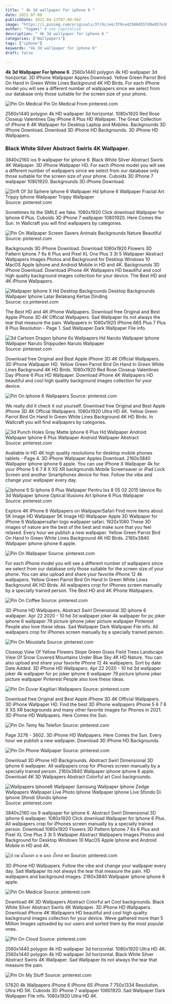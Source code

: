 ```yaml
---
title: " 4k 3d wallpaper for iphone 6 "
date: 2021-07-08
publishDate: 2021-04-13T07:40:56Z
image: "https://i.pinimg.com/originals/3f/9c/e4/3f9ce42508d557d9e957e38872f33697.jpg"
author: "Yagami" # use capitalize
description: " 4k 3d wallpaper for iphone 6 "
categories: ["Wallpapers"]
tags: ["iphone"]
keywords: "4k 3d wallpaper for iphone 6"
draft: false

---
```



**4k 3d Wallpaper For Iphone 6**. 2560x1440 polygon 4k HD wallpaper 3d horizontal. 3D iPhone Wallpaper Apples Download. Yellow Green Parrot Bird On Hand In Green White Lines Background 4K HD Birds. For each iPhone model you will see a different number of wallpapers since we select from our database only those suitable for the screen size of your phone.

![Pin On Medical](https://i.pinimg.com/originals/54/1d/81/541d8178d0ecc5549a514c4d6b4b21c9.jpg "Pin On Medical")
Pin On Medical From pinterest.com


2560x1440 polygon 4k HD wallpaper 3d horizontal. 1080x1920 Red Rose Closeup Valentines Day iPhone 6 Plus HD Wallpaper. The Great Collection of iPhone 6 4K Wallpaper for Desktop Laptop and Mobiles. Backgrounds 3D iPhone Download. Download 3D iPhone HD Backgrounds. 3D iPhone HD Wallpapers.

### Black White Silver Abstract Swirls 4K Wallpaper.

3840x2160 ios 9 wallpaper for iphone 6. Black White Silver Abstract Swirls 4K Wallpaper. 3D iPhone Wallpaper HD. For each iPhone model you will see a different number of wallpapers since we select from our database only those suitable for the screen size of your phone. Cuboids 3D iPhone 7 wallpaper 10801920. Backgrounds 3D iPhone Download.


![Drift Of 3d Sphere Iphone 6 Wallpaper Hd Iphone 6 Wallpaper Fractal Art Trippy Iphone Wallpaper Trippy Wallpaper](https://i.pinimg.com/originals/33/74/54/337454ecd1cb0313f9f6d168a9ec8ecd.jpg "Drift Of 3d Sphere Iphone 6 Wallpaper Hd Iphone 6 Wallpaper Fractal Art Trippy Iphone Wallpaper Trippy Wallpaper")
Source: pinterest.com

Sometimes its the SMILE we fake. 1080x1920 Click download Wallpaper for Iphone 6 Plus. Cuboids 3D iPhone 7 wallpaper 10801920. Here Comes the Sun. In Wallcraft you will find wallpapers by categories.

![Pin On Wallpaper Screen Savers Animals Backgrounds Nature Beautiful](https://i.pinimg.com/originals/20/d7/7c/20d77c21379d4e76e0713c630ffb51b3.jpg "Pin On Wallpaper Screen Savers Animals Backgrounds Nature Beautiful")
Source: pinterest.com

Backgrounds 3D iPhone Download. Download 1080x1920 Flowers 3D Pattern Iphone 7 6s 6 Plus and Pixel XL One Plus 3 3t 5 Wallpaper Abstract Wallpapers Images Photos and Background for Desktop Windows 10 MacOS Apple Iphone and Android Mobile in HD and 4K. Backgrounds 3D iPhone Download. Download iPhone 4K Wallpapers HD beautiful and cool high quality background images collection for your device. The Best HD and 4K iPhone Wallpapers.

![Wallpaper Iphone X Hd Desktop Backgrounds Desktop Backgrounds Wallpaper Iphone Latar Belakang Kertas Dinding](https://i.pinimg.com/originals/8b/4e/e8/8b4ee8876430acefd6fc8652395ca906.jpg "Wallpaper Iphone X Hd Desktop Backgrounds Desktop Backgrounds Wallpaper Iphone Latar Belakang Kertas Dinding")
Source: co.pinterest.com

The Best HD and 4K iPhone Wallpapers. Download free Original and Best Apple iPhone 3D 4K Official Wallpapers. Sad Wallpaper Its not always the tear that measure the pain. Wallpapers in 1080x1920 iPhone 66S Plus 7 Plus 8 Plus Resolution - Page 1. Sad Wallpaper Dark Wallpaper File info.

![3d Cartoon Dragon Iphone 6s Wallpapers Hd Naruto Wallpaper Iphone Wallpaper Naruto Shippuden Naruto Wallpaper](https://i.pinimg.com/originals/77/3b/5a/773b5a960dedfc1c580289dd3fe8d3d9.jpg "3d Cartoon Dragon Iphone 6s Wallpapers Hd Naruto Wallpaper Iphone Wallpaper Naruto Shippuden Naruto Wallpaper")
Source: pinterest.com

Download free Original and Best Apple iPhone 3D 4K Official Wallpapers. 3D iPhone Wallpaper HD. Yellow Green Parrot Bird On Hand In Green White Lines Background 4K HD Birds. 1080x1920 Red Rose Closeup Valentines Day iPhone 6 Plus HD Wallpaper. Download iPhone 4K Wallpapers HD beautiful and cool high quality background images collection for your device.

![Pin On Iphone 6 Wallpapers](https://i.pinimg.com/originals/62/1e/6b/621e6b0ad51c3f284fd507d1b5e72a75.jpg "Pin On Iphone 6 Wallpapers")
Source: pinterest.com

We really did it check it out yourself. Download free Original and Best Apple iPhone 3D 4K Official Wallpapers. 1080x1920 Ultra HD 4K. Yellow Green Parrot Bird On Hand In Green White Lines Background 4K HD Birds. In Wallcraft you will find wallpapers by categories.

![3d Punch Holes Gray Matte Iphone 6 Plus Hd Wallpaper Android Wallpaper Iphone 6 Plus Wallpaper Android Wallpaper Abstract](https://i.pinimg.com/originals/19/42/f4/1942f4b1df1dce54b59303cabeaa7d39.jpg "3d Punch Holes Gray Matte Iphone 6 Plus Hd Wallpaper Android Wallpaper Iphone 6 Plus Wallpaper Android Wallpaper Abstract")
Source: pinterest.com

Available in HD 4K high quality resolutions for desktop mobile phones tablets - Page 4. 3D iPhone Wallpaper Apples Download. 2160x3840 Wallpaper iphone iphone 6 apple. You can use iPhone X Wallpaper 4k for your iPhone 5 6 7 8 X XS XR backgrounds Mobile Screensaver or iPad Lock Screen and another Smartphones device for free. Follow the vibe and change your wallpaper every day.

![Iphone 6 Si Iphone 6 Plus Wallpaper Pentru Ios 8 05 02 2015 Idevice Ro 3d Wallpaper Iphone Optical Illusions Art Iphone 6 Plus Wallpaper](https://i.pinimg.com/originals/96/c2/da/96c2da3893a37146a78b6bbd2c223c83.jpg "Iphone 6 Si Iphone 6 Plus Wallpaper Pentru Ios 8 05 02 2015 Idevice Ro 3d Wallpaper Iphone Optical Illusions Art Iphone 6 Plus Wallpaper")
Source: pinterest.com

Explore 4K iPhone 6 Wallpapers on WallpaperSafari Find more items about 5K Image HD Wallpaper 5K Image HD Wallpaper Apple 3D Wallpaper for iPhone 6 Wallpapersafari logo wallpaper safari. 1920x1080 These 3D images of nature are the best of the best and make sure that you feel relaxed. Every hour we publish a new wallpaper. Yellow Green Parrot Bird On Hand In Green White Lines Background 4K HD Birds. 2160x3840 Wallpaper iphone iphone 6 apple.

![Pin On Wallpaper](https://i.pinimg.com/originals/0a/1f/82/0a1f8257ecabf2e9ca421aa929962149.jpg "Pin On Wallpaper")
Source: pinterest.com

For each iPhone model you will see a different number of wallpapers since we select from our database only those suitable for the screen size of your phone. You can also upload and share your favorite iPhone 12 4k wallpapers. Yellow Green Parrot Bird On Hand In Green White Lines Background 4K HD Birds. All wallpapers crop for iPhones screen manually by a specially trained person. The Best HD and 4K iPhone Wallpapers.

![Pin On Coffee](https://i.pinimg.com/736x/6d/c3/45/6dc345e69b8e7513fa8889fcb5a40912.jpg "Pin On Coffee")
Source: pinterest.com

3D iPhone HD Wallpapers. Abstract Swirl Dimensional 3D iphone 6 wallpaper. Apr 22 2020 - 10 hd 3d wallpaper joker 4k wallpaper for pc joker iphone 6 wallpaper 79 picture iphone joker picture wallpaper Pinterest People also love these ideas. Sad Wallpaper Dark Wallpaper File info. All wallpapers crop for iPhones screen manually by a specially trained person.

![Pin On Moustafa](https://i.pinimg.com/originals/5f/75/45/5f754559f9c069e2edd6869b7e611387.jpg "Pin On Moustafa")
Source: pinterest.com

Closeup View Of Yellow Flowers Slope Green Grass Field Trees Landscape View Of Snow Covered Mountains Under Blue Sky 4K HD Nature. You can also upload and share your favorite iPhone 12 4k wallpapers. Sort by date Date Added. 3D iPhone HD Wallpapers. Apr 22 2020 - 10 hd 3d wallpaper joker 4k wallpaper for pc joker iphone 6 wallpaper 79 picture iphone joker picture wallpaper Pinterest People also love these ideas.

![Pin On Duvar Kagitlari Wallpapers](https://i.pinimg.com/originals/d6/ed/20/d6ed20ea257de74ae39b83cc1690f75f.jpg "Pin On Duvar Kagitlari Wallpapers")
Source: pinterest.com

Download free Original and Best Apple iPhone 3D 4K Official Wallpapers. 3D iPhone Wallpaper HD. Find the best 3D iPhone wallpapers iPhone 5 6 7 8 X XS XR backgrounds and many other favorite images for Phones in 2021. 3D iPhone HD Wallpapers. Here Comes the Sun.

![Pin On Temy Na Telefon](https://i.pinimg.com/736x/72/fa/18/72fa18c32a84b5e500c13361f6419863.jpg "Pin On Temy Na Telefon")
Source: pinterest.com

Page 3276 - 3602. 3D iPhone HD Wallpapers. Here Comes the Sun. Every hour we publish a new wallpaper. Download 3D iPhone HD Backgrounds.

![Pin On Phone Wallpaper](https://i.pinimg.com/564x/62/c1/61/62c161995699a8ace097682df18a6277.jpg "Pin On Phone Wallpaper")
Source: pinterest.com

Download 3D iPhone HD Backgrounds. Abstract Swirl Dimensional 3D iphone 6 wallpaper. All wallpapers crop for iPhones screen manually by a specially trained person. 2160x3840 Wallpaper iphone iphone 6 apple. Download 4K 3D Wallpapers Abstract Colorful art Cool backgrounds.

![Wallpapers Iphone6 Wallpaper Samsung Wallpaper Iphone Zedge Wallpapers Wallpaper Live Photo Iphone Wallpaper Iphone Live Sfondo Di Iphone Sfondi Sfondo Iphone](https://i.pinimg.com/736x/97/bb/54/97bb54f239f4d829b3c9af7cb67bec47.jpg "Wallpapers Iphone6 Wallpaper Samsung Wallpaper Iphone Zedge Wallpapers Wallpaper Live Photo Iphone Wallpaper Iphone Live Sfondo Di Iphone Sfondi Sfondo Iphone")
Source: pinterest.com

3840x2160 ios 9 wallpaper for iphone 6. Abstract Swirl Dimensional 3D iphone 6 wallpaper. 1080x1920 Click download Wallpaper for Iphone 6 Plus. All wallpapers crop for iPhones screen manually by a specially trained person. Download 1080x1920 Flowers 3D Pattern Iphone 7 6s 6 Plus and Pixel XL One Plus 3 3t 5 Wallpaper Abstract Wallpapers Images Photos and Background for Desktop Windows 10 MacOS Apple Iphone and Android Mobile in HD and 4K.

![ป กพ นในบอร ด พ นหล งโทรศ พท](https://i.pinimg.com/originals/12/5b/2b/125b2bad39f3060227d3351e647a5c28.jpg "ป กพ นในบอร ด พ นหล งโทรศ พท")
Source: pinterest.com

3D iPhone HD Wallpapers. Follow the vibe and change your wallpaper every day. Sad Wallpaper Its not always the tear that measure the pain. HD wallpapers and background images. 2160x3840 Wallpaper iphone iphone 6 apple.

![Pin On Medical](https://i.pinimg.com/originals/54/1d/81/541d8178d0ecc5549a514c4d6b4b21c9.jpg "Pin On Medical")
Source: pinterest.com

Download 4K 3D Wallpapers Abstract Colorful art Cool backgrounds. Black White Silver Abstract Swirls 4K Wallpaper. 3D iPhone HD Wallpapers. Download iPhone 4K Wallpapers HD beautiful and cool high quality background images collection for your device. Weve gathered more than 5 Million Images uploaded by our users and sorted them by the most popular ones.

![Pin On Cloud](https://i.pinimg.com/originals/1f/4b/71/1f4b7185c881edafe3f14f6a5ab64187.jpg "Pin On Cloud")
Source: pinterest.com

2560x1440 polygon 4k HD wallpaper 3d horizontal. 1080x1920 Ultra HD 4K. 2560x1440 polygon 4k HD wallpaper 3d horizontal. Black White Silver Abstract Swirls 4K Wallpaper. Sad Wallpaper Its not always the tear that measure the pain.

![Pin On My Stuff](https://i.pinimg.com/originals/3f/9c/e4/3f9ce42508d557d9e957e38872f33697.jpg "Pin On My Stuff")
Source: pinterest.com

57620 4k Wallpapers iPhone 6 iPhone 6S iPhone 7 750x1334 Resolution. Ultra HD 5K. Cuboids 3D iPhone 7 wallpaper 10801920. Sad Wallpaper Dark Wallpaper File info. 1080x1920 Ultra HD 4K.

